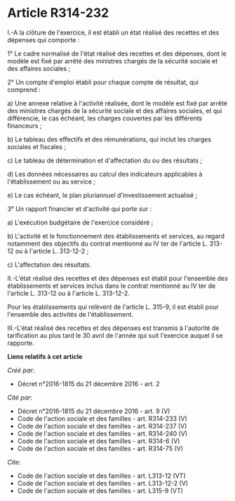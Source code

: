 # Article R314-232

I.-A la clôture de l'exercice, il est établi un état réalisé des recettes et des dépenses qui comporte : 

1° Le cadre normalisé de l'état réalisé des recettes et des dépenses, dont le modèle est fixé par arrêté des ministres
chargés de la sécurité sociale et des affaires sociales ; 

2° Un compte d'emploi établi pour chaque compte de résultat, qui comprend : 

a) Une annexe relative à l'activité réalisée, dont le modèle est fixé par arrêté des ministres chargés de la sécurité sociale
et des affaires sociales, et qui différencie, le cas échéant, les charges couvertes par les différents financeurs ; 

b) Le tableau des effectifs et des rémunérations, qui inclut les charges sociales et fiscales ; 

c) Le tableau de détermination et d'affectation du ou des résultats ; 

d) Les données nécessaires au calcul des indicateurs applicables à l'établissement ou au service ; 

e) Le cas échéant, le plan pluriannuel d'investissement actualisé ; 

3° Un rapport financier et d'activité qui porte sur : 

a) L'exécution budgétaire de l'exercice considéré ; 

b) L'activité et le fonctionnement des établissements et services, au regard notamment des objectifs du contrat mentionné au
IV ter de l'article L. 313-12 ou à l'article L. 313-12-2 ; 

c) L'affectation des résultats. 

II.-L'état réalisé des recettes et des dépenses est établi pour l'ensemble des établissements et services inclus dans le
contrat mentionné au IV ter de l'article L. 313-12 ou à l'article L. 313-12-2. 

Pour les établissements qui relèvent de l'article L. 315-9, il est établi pour l'ensemble des activités de l'établissement. 

III.-L'état réalisé des recettes et des dépenses est transmis à l'autorité de tarification au plus tard le 30 avril de
l'année qui suit l'exercice auquel il se rapporte.

**Liens relatifs à cet article**

_Créé par_:

  - Décret n°2016-1815 du 21 décembre 2016 - art. 2

_Cité par_:

  - Décret n°2016-1815 du 21 décembre 2016 - art. 9 (V)
  - Code de l'action sociale et des familles - art. R314-233 (V)
  - Code de l'action sociale et des familles - art. R314-237 (V)
  - Code de l'action sociale et des familles - art. R314-240 (V)
  - Code de l'action sociale et des familles - art. R314-6 (V)
  - Code de l'action sociale et des familles - art. R314-75 (V)

_Cite_:

  - Code de l'action sociale et des familles - art. L313-12 (VT)
  - Code de l'action sociale et des familles - art. L313-12-2 (V)
  - Code de l'action sociale et des familles - art. L315-9 (VT)
